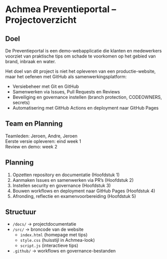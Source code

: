 # Achmea Preventieportal – Projectoverzicht 

## Doel 
De Preventieportal is een demo-webapplicatie die klanten en medewerkers voorziet van praktische tips 
om schade te voorkomen op het gebied van brand, inbraak en water. 

Het doel van dit project is niet het opleveren van een productie-website, maar het oefenen met GitHub 
als samenwerkingsplatform: 
- Versiebeheer met Git en GitHub 
- Samenwerken via Issues, Pull Requests en Reviews 
- Beveiliging en governance instellen (branch protection, CODEOWNERS, secrets) 
- Automatisering met GitHub Actions en deployment naar GitHub Pages

## Team en Planning 
Teamleden: Jeroen, Andre, Jeroen   
Eerste versie opleveren: eind week 1   
Review en demo: week 2

## Planning 
1. Opzetten repository en documentatie (Hoofdstuk 1) 
2. Aanmaken Issues en samenwerken via PR’s (Hoofdstuk 2) 
3. Instellen security en governance (Hoofdstuk 3) 
4. Bouwen workflows en deployment naar GitHub Pages (Hoofdstuk 4) 
5. Afronding, reflectie en examenvoorbereiding (Hoofdstuk 5) 

## Structuur 
- `/docs/` → projectdocumentatie 
- `/src/` → broncode van de website 
  - `index.html` (homepage met tips) 
  - `style.css` (huisstijl in Achmea-look) 
  - `script.js` (interactieve tips) 
- `.github/` → workflows en governance-bestanden

